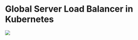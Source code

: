 # Global Server Load Balancer in Kubernetes

![](https://raw.githubusercontent.com/vaishutin/gslb-operator/main/docs/img/components.png)

